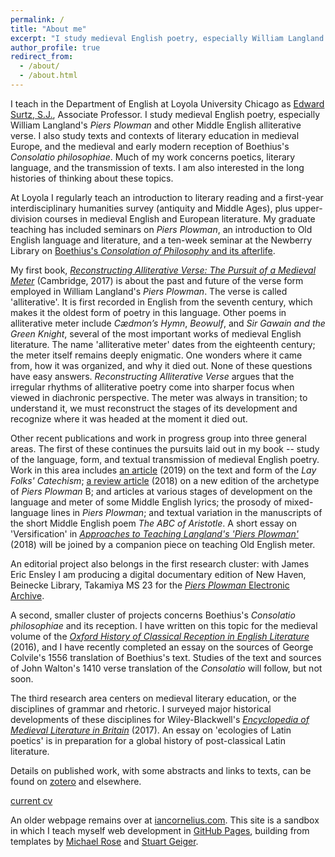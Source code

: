 ```yaml
---
permalink: /
title: "About me"
excerpt: "I study medieval English poetry, especially William Langland's *Piers Plowman*"
author_profile: true
redirect_from: 
  - /about/
  - /about.html
---
```


I teach in the Department of English at Loyola University Chicago as [Edward Surtz, S.J.](https://www.luc.edu/english/surtz.shtml), Associate Professor. 
I study medieval English poetry, especially William Langland's *Piers Plowman* and other Middle English alliterative verse. 
I also study texts and contexts of literary education in medieval Europe,
and the medieval and early modern reception of Boethius's *Consolatio philosophiae*.
Much of my work concerns poetics, literary language, and the transmission of texts. 
I am also interested in the long histories of thinking about these topics. 

At Loyola I regularly teach an introduction to literary reading and a first-year interdisciplinary humanities survey (antiquity and Middle Ages), plus upper-division courses in medieval English and European literature. 
My graduate teaching has included seminars on *Piers Plowman*, an introduction to Old English language and literature, and a ten-week seminar at the Newberry Library on [Boethius's *Consolation of Philosophy* and its afterlife](https://icornelius.github.io/boethius2019/).

My first book, [*Reconstructing Alliterative Verse: The Pursuit of a Medieval Meter*](http://www.cambridge.org/9781107154100) (Cambridge, 2017) is about the past and future of the verse form employed in William Langland's *Piers Plowman*. 
The verse is called 'alliterative'. 
It is first recorded in English from the seventh century, which makes it the oldest form of poetry in this language. 
Other poems in alliterative meter include *Cædmon’s Hymn*, *Beowulf*, and *Sir Gawain and the Green Knight*, several of the most important works of medieval English literature. 
The name 'alliterative meter' dates from the eighteenth century; the meter itself remains deeply enigmatic. 
One wonders where it came from, how it was organized, and why it died out. 
None of these questions have easy answers. 
*Reconstructing Alliterative Verse* argues that the irregular rhythms of alliterative poetry come into sharper focus when viewed in diachronic perspective. 
The meter was always in transition; 
to understand it, we must reconstruct the stages of its development and recognize where it was headed at the moment it died out.

Other recent publications and work in progress group into three general areas. 
The first of these continues the pursuits laid out in my book -- study of the language, form, and textual transmission of medieval English poetry. 
Work in this area includes 
[an article](https://academic.oup.com/res/article-abstract/70/293/14/5232559) (2019) on the text and form of the *Lay Folks' Catechism*; 
[a review article](https://www.brepolsonline.net/doi/10.1484/J.YLS.5.116161) (2018) on a new edition of the archetype of *Piers Plowman* B; 
and articles at various stages of development on the language and meter of some Middle English lyrics; 
the prosody of mixed-language lines in *Piers Plowman*; 
and textual variation in the manuscripts of the short Middle English poem *The ABC of Aristotle*. 
A short essay on 'Versification' in [*Approaches to Teaching Langland's 'Piers Plowman'*](https://www.mla.org/Publications/Bookstore/Approaches-to-Teaching-World-Literature/Approaches-to-Teaching-Langland-s-Piers-Plowman) (2018)
will be joined by a companion piece on teaching Old English meter. 

An editorial project also belongs in the first research cluster: 
with James Eric Ensley I am producing a digital documentary edition of New Haven, Beinecke Library, Takamiya MS 23 for the [*Piers Plowman* Electronic Archive](http://piers.chass.ncsu.edu/).

A second, smaller cluster of projects concerns Boethius's *Consolatio philosophiae* and its reception. 
I have written on this topic for the medieval volume of the [*Oxford History of Classical Reception in English Literature*](https://www.oxfordscholarship.com/view/10.1093/acprof:oso/9780199587230.001.0001/acprof-9780199587230-chapter-14) (2016), 
and I have recently completed an essay on the sources of George Colvile's 1556 translation of Boethius's text. 
Studies of the text and sources of John Walton's 1410 verse translation of the *Consolatio* will follow, but not soon. 

The third research area centers on medieval literary education, or the disciplines of grammar and rhetoric. 
I surveyed major historical developments of these disciplines for Wiley-Blackwell's [*Encyclopedia of Medieval Literature in Britain*](https://onlinelibrary.wiley.com/doi/abs/10.1002/9781118396957.wbemlb492) (2017). 
An essay on 'ecologies of Latin poetics' is in preparation for a global history of post-classical Latin literature. 

Details on published work, with some abstracts and links to texts, can be found on [zotero](https://www.zotero.org/irc7) and elsewhere. 

[current cv](https://icornelius.github.io/files/cornelius-cv.pdf)

An older webpage remains over at [iancornelius.com](https://www.iancornelius.com). 
This site is a sandbox in which I teach myself web development in [GitHub Pages](https://pages.github.com/), building from templates by [Michael Rose](https://mademistakes.com/) and [Stuart Geiger](http://stuartgeiger.com/).
